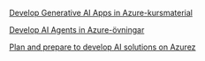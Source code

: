 [Develop Generative AI Apps in Azure-kursmaterial](https://aka.ms/mslearn-generative-ai)

[Develop AI Agents in Azure-övningar](https://microsoftlearning.github.io/mslearn-ai-agents/)

[Plan and prepare to develop AI solutions on Azurez](https://learn.microsoft.com/sv-se/training/modules/prepare-azure-ai-development/)
